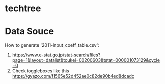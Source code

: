 # techtree


# Data Souce

How to generate '2011-input_coeff_table.csv':

1. https://www.e-stat.go.jp/stat-search/files?page=1&layout=datalist&toukei=00200603&tstat=000001073129&cycle=0
2. Check toggleboxes like this https://gyazo.com/f1565e52d452ae0c82de90b4ed8dcadc

